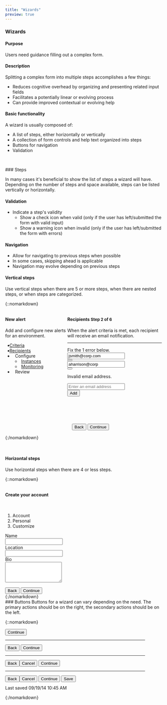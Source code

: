 ```yaml
---
title: "Wizards"
preview: true
---
```


<div class="pl-pattern">
<h3>Wizards</h3>

#### Purpose
Users need guidance filling out a complex form.

#### Description
Splitting a complex form into multiple steps accomplishes a few things:

- Reduces cognitive overhead by organizing and presenting related input fields
- Facilitates a potentially linear or evolving process
- Can provide improved contextual or evolving help 

#### Basic functionality
A wizard is usually composed of:

- A list of steps, either horizontally or vertically
- A collection of form controls and help text organized into steps
- Buttons for navigation
- Validation

&nbsp;

</div>

<div class="pl-pattern">
### Steps

In many cases it's beneficial to show the list of steps a wizard will have. Depending on the number of steps and space available, steps can be listed vertically or horizontally.

#### Validation
- Indicate a step's validity
  - Show a check icon when valid (only if the user has left/submitted the form with valid input)
  - Show a warning icon when invalid (only if the user has left/submitted the form with errors)

#### Navigation
- Allow for navigating to previous steps when possible
- In some cases, skipping ahead is applicable
- Navigation may evolve depending on previous steps

#### Vertical steps
Use vertical steps when there are 5 or more steps, when there are nested steps, or when steps are categorized.


{::nomarkdown}
<div class="pl-preview">
<div class="">
    <div class="" style="max-width: 700px;">
        <div class="" style="display: inline-block; width: 100%;">
            <div style="width: 200px; min-height: 400px; float: left;">
                <div class="panel-body">
                    <h4>New alert</h4>
                    <p>Add and configure new alerts for an environment.</p>
                </div>
                <ul class="nav nav-stacked nav-tree" role="tab-list">
                    <li role="presentation"><a role="tab" href="#"><span style="margin-left: -10px; position: relative; top: 1px;" class="icon icon-check text-success"></span> Criteria</a></li>
                    <li class="active" role="presentation"><a role="tab" href="#"><i style="margin-left: -10px; position: relative; top: 1px;" class="icon icon-times-circle text-danger"></i> Recipients</a>
                    </li>
                    <li class="disabled" role="presentation"><a role="tab"><i style="margin-left: -10px; position: relative; top: 1px; width: 14px; display: inline-block;"></i> Configure</a>
                        <ul class="nav nav-stacked nav-tree" role="tab-list">
                            <li class="disabled" role="presentation"><a href=""><i style="margin-left: -10px; position: relative; top: 1px; width: 14px; display: inline-block;"></i>Instances</a></li>
                            <li class="disabled" role="presentation"><a href=""><i style="margin-left: -10px; position: relative; top: 1px; width: 14px; display: inline-block;"></i>Monitoring</a></li>
                        </ul>
                    </li>
                    <li class="disabled" role="presentation"><a role="tab"><i style="margin-left: -10px; position: relative; top: 1px; width: 14px; display: inline-block;"></i> Review</a></li>
                </ul>
            </div>
            <div class="panel panel-default" style="margin-left: 200px; height: 400px; max-height: 400px; overflow: auto; position: relative;">
                <div class="panel-body">
                    <h4>Recipients <span class="pull-right" style="font-size: 13px;"><span class="text-primary">Step 2 of 6</span></span></h4>
                    <p>When the alert criteria is met, each recipient will receive an email notification.</p>
                    <hr>
                    <div class="alert alert-danger"><i class="alert-icon icon icon-times-circle"></i>Fix the 1 error below.</div> 
                    <div class="form-group" style="">
                        <div class="input-group">
                            <input type="text" class="form-control" value="jsmith@corp.com">
                            <div class="input-group-btn"><button class="btn btn-default"><i class="icon icon-times"></i></button></div>
                        </div>
                    </div>
                    <div class="form-group has-error" style="">
                        <div class="input-group">
                            <input type="text" class="form-control" value="aharrison@corp">
                            <div class="input-group-btn"><button class="btn btn-default"><i class="icon icon-times"></i></button></div>
                        </div>
                        <p class="help-block">Invalid email address.</p>
                    </div>
                    <div class="form-group" style="">
                        <div class="input-group">
                            <input type="text" class="form-control" placeholder="Enter an email address">
                            <div class="input-group-btn"><button class="btn btn-default">Add</button></div>
                        </div>
                    </div>
                        <div class="text-right" style="position: absolute; padding: 15px; bottom: 0; right: 0; left: 0;">
                        <button class="btn btn-default pull-left">Back</button>
                        <button class="btn btn-primary">Continue</button>
                    </div>
                </div>
            </div>
        </div>
    </div>
</div>
</div>
{:/nomarkdown}

&nbsp;

#### Horizontal steps
Use horizontal steps when there are 4 or less steps.


{::nomarkdown}
<div class="pl-preview">
<div class="">
    <div class="" style="max-width: 450px;">
        <div class="panel panel-default" style="overflow: auto; position: relative;">
            <div class="panel-heading" style="background-color: transparent;">
                <h4 class="text-center">Create your account</h4>
                <br>
                <ol class="nav-steps">
                    <li  style="width:33.3%">
                        <span>Account</span>
                    </li>
                    <li class="active" style="width:33.3%">
                        <span>Personal</span>
                    </li>
                    <li class="" style="width:33.3%">
                        <span>Customize</span>
                    </li>
                </ol>
            </div>
            <div class="panel-body">
                <form class="" role="form">
                    <div class="form-group">
                      <label for="name1" class="control-label required">Name</label>
                      <div class="">
                        <input type="text" class="form-control" style="" id="name1">
                      </div>
                    </div>
                    <div class="form-group">
                      <label for="location1" class="control-label required">Location</label>
                      <div class="">
                        <input type="text" class="form-control" style="" id="location1" >
                      </div>
                    </div>
                    <div class="form-group">
                      <label for="bio1" class=" control-label">Bio</label>
                      <div class="">
                        <textarea id="bio1" class="form-control" style="" rows="4"></textarea>
                      </div>
                    </div>
                </form>
                <div class="text-right" style="margin-top: 16px;">
                    <button class="btn btn-default pull-left">Back</button>
                    <button class="btn btn-primary">Continue</button>
                </div>
            </div>
<!--             <div style="display: inline-block; width: 100%; text-align: center; padding: 15px; margin-bottom: 10px;">
                <button class="btn btn-default pull-left"><div class="pull-left" style="background: #ccc; padding: 6px; color: #fff; text-align: center;margin-top: 2px;margin-right: 8px; margin-left: -4px; "><i class="icon icon-arrow-left "></i></div><div style="margin-left: 4px; float: left;text-align: left;"><div class="text-muted small">PREVIOUS</div>Account</div></button>
                <button class="btn btn-default pull-right"><div class="pull-right" style="background: #004c97; padding: 6px; color: #fff; text-align: center;margin-top: 2px;margin-left: 8px; margin-right: -2;"><i class="icon icon-arrow-right "></i></div><div style="margin-right: 4px; float: right;text-align: right;"><div class="text-muted small">NEXT</div>Customize</div></button>
            </div>
 -->        </div>
    </div>
</div>
</div>
{:/nomarkdown}

</div>

<div class="pl-pattern">
### Buttons
Buttons for a wizard can vary depending on the need. The primary actions should be on the right, the secondary actions should be on the left.

{::nomarkdown}
<div class="pl-preview">
<div style="max-width: 450px; display: inline-block; width: 100%;">
    <div class="btn-toolbar">
        <button class="btn btn-primary pull-right">Continue</button>
    </div>
    <hr>
    <div class="btn-toolbar">
        <button class="btn btn-default">Back</button>
        <button class="btn btn-primary pull-right">Continue</button>
    </div>
    <hr>
    <div class="btn-toolbar">
        <button class="btn btn-default">Back</button><button class="btn btn-default">Cancel</button>
        <button class="btn btn-primary pull-right">Continue</button>
    </div>
    <hr>
    <div class="btn-toolbar">
        <button class="btn btn-default">Back</button><button class="btn btn-default">Cancel</button>
        <button class="btn btn-primary pull-right">Continue</button>
        <button class="btn btn-default pull-right">Save</button>
    </div>
    <p style="margin-top: 10px;" class="pull-right text-muted"> Last saved 09/19/14 10:45 AM</p>
</div>
</div>
{:/nomarkdown}
</div>
